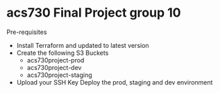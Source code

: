 # acs730 Final Project group 10
Pre-requisites
- Install Terraform and updated to latest version
- Create the following S3 Buckets
  - acs730project-prod
  - acs730project-dev
  - acs730project-staging
- Upload your SSH Key
Deploy the prod, staging and dev environment


